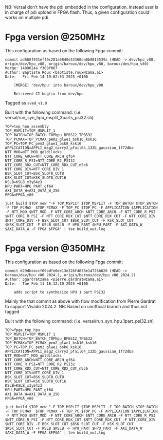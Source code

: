 NB: Versal don't have the pdi embedded in the configuration. Instead user is in charge of pdi upload in FPGA flash.
Thus, a given configuration could works on multiple pdi.

# Fpga version @250MHz
This configuration as based on the following Fpga commit:
```
commit ad668f931eff0c281a0848d43360da0b8813539a (HEAD -> dev/hpu_v80, origin/dev/hpu_v80, origin/baroux/dev/hpu_v80, baroux/dev/hpu_v80)
Merge: 1489024a f308f067
Author: Baptiste Roux <baptiste.roux@zama.ai>
Date:   Fri Feb 14 19:02:53 2025 +0100

    [MERGE] 'dev/hpu' into baroux/dev/hpu_v80

    Retrieved CI bugfix from dev/hpu
```
Tagged as `aved_v1.0`

Built with the following command: (i.e. versal/run_syn_hpu_msplit_3parts_psi32.sh)
```
TOP=top_hpu_assembly
TOP_MSPLIT=TOP_MSPLIT_1
TOP_BATCH=TOP_BATCH_TOPhpu_BPBS12_TPBS32
TOP_PCMAX=TOP_PCMAX_pem2_glwe1_bsk16_ksk16
TOP_PC=TOP_PC_pem2_glwe1_bsk8_ksk16
APPLICATION=APPLI_msg2_carry2_pfail64_132b_gaussian_1f72dba
NTT_MOD=NTT_MOD_goldilocks
NTT_CORE_ARCH=NTT_CORE_ARCH_gf64
NTT_CORE_R_PSI=NTT_CORE_R2_PSI32
NTT_CORE_RDX_CUT=NTT_CORE_RDX_CUT_n5c6
NTT_CORE_DIV=NTT_CORE_DIV_1
BSK_SLOT_CUT=BSK_SLOT8_CUT8
KSK_SLOT_CUT=KSK_SLOT8_CUT16
KSLB=KSLB_x3y64z3
HPU_PART=HPU_PART_gf64
AXI_DATA_W=AXI_DATA_W_256
FPGA=FPGA_v80

just build $TOP new "-F TOP_MSPLIT $TOP_MSPLIT -F TOP_BATCH $TOP_BATCH -F TOP_PCMAX  $TOP_PCMAX -F TOP_PC $TOP_PC -F APPLICATION $APPLICATION -F NTT_MOD $NTT_MOD -F NTT_CORE_ARCH $NTT_CORE_ARCH -F NTT_CORE_R_PSI $NTT_CORE_R_PSI -F NTT_CORE_RDX_CUT $NTT_CORE_RDX_CUT -F NTT_CORE_DIV $NTT_CORE_DIV -F BSK_SLOT_CUT $BSK_SLOT_CUT -F KSK_SLOT_CUT $KSK_SLOT_CUT -F KSLB $KSLB -F HPU_PART $HPU_PART -F AXI_DATA_W $AXI_DATA_W -F FPGA $FPGA" | tee build_out.log
```

# Fpga version @350MHz
This configuration as based on the following Fpga commit:
```
commit d29dbeaccf09adfe0ee13e326f4633e14726b020 (HEAD -> baroux/dev/hpu_v80_2024.2, origin/baroux/dev/hpu_v80_2024.2)
Author: pgardratzama <pierre.gardrat@zama.ai>
Date:   Tue Feb 11 16:12:10 2025 +0100

    adds script to synthesize HPU 1 part PSI32
```
Mainly the that commit as above with flow modification from Pierre Gardrat to support Vivado 2024.2.
NB: Based on unofficial branch and thus not tagged

Built with the following command: (i.e. versal/run_syn_hpu_1part_psi32.sh)
```
TOP=fpga_top_hpu
TOP_MSPLIT=TOP_MSPLIT_1
TOP_BATCH=TOP_BATCH_TOPhpu_BPBS12_TPBS32
TOP_PCMAX=TOP_PCMAX_pem2_glwe1_bsk16_ksk16
TOP_PC=TOP_PC_pem2_glwe1_bsk8_ksk16
APPLICATION=APPLI_msg2_carry2_pfail64_132b_gaussian_1f72dba
NTT_MOD=NTT_MOD_goldilocks
NTT_CORE_ARCH=NTT_CORE_ARCH_gf64
NTT_CORE_R_PSI=NTT_CORE_R2_PSI32
NTT_CORE_RDX_CUT=NTT_CORE_RDX_CUT_n5c6
NTT_CORE_DIV=NTT_CORE_DIV_1
BSK_SLOT_CUT=BSK_SLOT8_CUT8
KSK_SLOT_CUT=KSK_SLOT8_CUT16
KSLB=KSLB_x3y64z3
HPU_PART=HPU_PART_gf64
AXI_DATA_W=AXI_DATA_W_256
FPGA=FPGA_v80

just build $TOP new "-F TOP_MSPLIT $TOP_MSPLIT -F TOP_BATCH $TOP_BATCH -F TOP_PCMAX  $TOP_PCMAX -F TOP_PC $TOP_PC -F APPLICATION $APPLICATION -F NTT_MOD $NTT_MOD -F NTT_CORE_ARCH $NTT_CORE_ARCH -F NTT_CORE_R_PSI $NTT_CORE_R_PSI -F NTT_CORE_RDX_CUT $NTT_CORE_RDX_CUT -F NTT_CORE_DIV $NTT_CORE_DIV -F BSK_SLOT_CUT $BSK_SLOT_CUT -F KSK_SLOT_CUT $KSK_SLOT_CUT -F KSLB $KSLB -F HPU_PART $HPU_PART -F AXI_DATA_W $AXI_DATA_W -F FPGA $FPGA" | tee build_out.log
```
